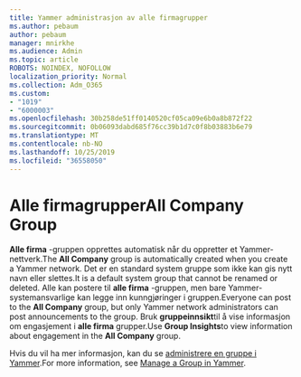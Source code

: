 ```yaml
---
title: Yammer administrasjon av alle firmagrupper
ms.author: pebaum
author: pebaum
manager: mnirkhe
ms.audience: Admin
ms.topic: article
ROBOTS: NOINDEX, NOFOLLOW
localization_priority: Normal
ms.collection: Adm_O365
ms.custom:
- "1019"
- "6000003"
ms.openlocfilehash: 30b258de51ff0140520cf05ca09e6b0a8b872f22
ms.sourcegitcommit: 0b06093dabd685f76cc39b1d7c0f8b03883b6e79
ms.translationtype: MT
ms.contentlocale: nb-NO
ms.lasthandoff: 10/25/2019
ms.locfileid: "36558050"
---
```

# <a name="all-company-group"></a><span data-ttu-id="88162-102">Alle firmagrupper</span><span class="sxs-lookup"><span data-stu-id="88162-102">All Company Group</span></span>

<span data-ttu-id="88162-103">**Alle firma** -gruppen opprettes automatisk når du oppretter et Yammer-nettverk.</span><span class="sxs-lookup"><span data-stu-id="88162-103">The **All Company** group is automatically created when you create a Yammer network.</span></span> <span data-ttu-id="88162-104">Det er en standard system gruppe som ikke kan gis nytt navn eller slettes.</span><span class="sxs-lookup"><span data-stu-id="88162-104">It is a default system group that cannot be renamed or deleted.</span></span> <span data-ttu-id="88162-105">Alle kan postere til **alle firma** -gruppen, men bare Yammer-systemansvarlige kan legge inn kunngjøringer i gruppen.</span><span class="sxs-lookup"><span data-stu-id="88162-105">Everyone can post to the **All Company** group, but only Yammer network administrators can post announcements to the group.</span></span> <span data-ttu-id="88162-106">Bruk **gruppeinnsikt**til å vise informasjon om engasjement i **alle firma** grupper.</span><span class="sxs-lookup"><span data-stu-id="88162-106">Use **Group Insights**to view information about engagement in the **All Company** group.</span></span>

<span data-ttu-id="88162-107">Hvis du vil ha mer informasjon, kan du se [administrere en gruppe i Yammer](https://support.office.com/article/Manage-a-group-in-Yammer-6e05c6d6-5548-4c88-89cd-e6757a514ef2).</span><span class="sxs-lookup"><span data-stu-id="88162-107">For more information, see [Manage a Group in Yammer](https://support.office.com/article/Manage-a-group-in-Yammer-6e05c6d6-5548-4c88-89cd-e6757a514ef2).</span></span>
